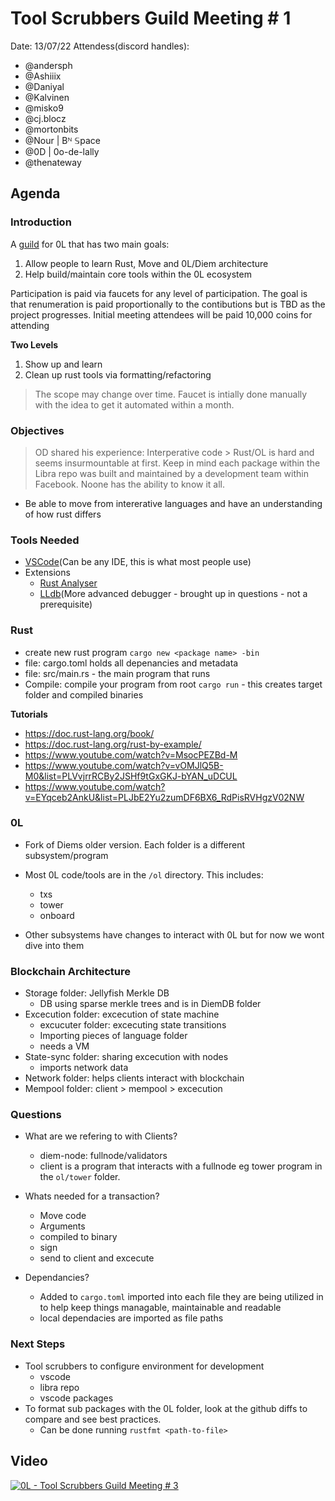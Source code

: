 # Tool Scrubbers Guild Meeting # 1
Date: 13/07/22
Attendess(discord handles):
- @andersph 
- @Ashiiix 
- @Daniyal 
- @Kalvinen 
- @misko9 
- @cj.blocz 
- @mortonbits 
- @Nour | Bᴺ 𝕊pace
- @0D | 0o-de-lally 
- @thenateway 

## Agenda

### Introduction
A [guild](https://en.wikipedia.org/wiki/Guild) for 0L that has two main goals:
1. Allow people to learn Rust, Move and 0L/Diem architecture
2. Help build/maintain core tools within the 0L ecosystem

Participation is paid via faucets for any level of participation. The goal is that renumeration is paid proportionally to the contibutions but is TBD as the project progresses. Initial meeting attendees will be paid 10,000 coins for attending

**Two Levels**
1. Show up and learn
2. Clean up rust tools via formatting/refactoring

> The scope may change over time. Faucet is intially done manually with the idea to get it automated within a month.

### Objectives
> OD shared his experience: Interperative code > Rust/OL is hard and seems insurmountable at first. Keep in mind each package within the Libra repo was built and maintained by a development team within Facebook. Noone has the ability to know it all.

- Be able to move from intererative languages and have an understanding of how rust differs


### Tools Needed

- [VSCode](https://code.visualstudio.com/)(Can be any IDE, this is what most people use)
- Extensions
    - [Rust Analyser](https://code.visualstudio.com/docs/languages/rust)
    - [LLdb](https://rustrepo.com/repo/vadimcn-vscode-lldb)(More advanced debugger - brought up in questions - not a prerequisite)

### Rust 

- create new rust program `cargo new <package name> -bin`
- file: cargo.toml holds all depenancies and metadata
- file: src/main.rs - the main program that runs
- Compile: compile your program from root `cargo run` - this creates target folder and compiled binaries

**Tutorials**

- https://doc.rust-lang.org/book/
- https://doc.rust-lang.org/rust-by-example/
- https://www.youtube.com/watch?v=MsocPEZBd-M
- https://www.youtube.com/watch?v=vOMJlQ5B-M0&list=PLVvjrrRCBy2JSHf9tGxGKJ-bYAN_uDCUL
- https://www.youtube.com/watch?v=EYqceb2AnkU&list=PLJbE2Yu2zumDF6BX6_RdPisRVHgzV02NW

### 0L

- Fork of Diems older version. Each folder is a different subsystem/program
- Most 0L code/tools are in the `/ol` directory. This includes:
    - txs
    - tower
    - onboard

- Other subsystems have changes to interact with 0L but for now we wont dive into them

### Blockchain Architecture

- Storage folder: Jellyfish Merkle DB
    - DB using sparse merkle trees and is in DiemDB folder
- Excecution folder: excecution of state machine
    - excucuter folder: excecuting state transitions
    - Importing pieces of language folder
    - needs a VM
- State-sync folder: sharing excecution with nodes
    - imports network data
- Network folder: helps clients interact with blockchain
- Mempool folder: client > mempool > excecution

### Questions

- What are we refering to with Clients?
    - diem-node: fullnode/validators
    - client is a program that interacts with a fullnode eg tower program in the `ol/tower` folder.

- Whats needed for a transaction?
    - Move code
    - Arguments
    - compiled to binary
    - sign
    - send to client and excecute

- Dependancies?
    - Added to `cargo.toml` imported into each file they are being utilized in to help keep things managable, maintainable and readable
    - local dependacies are imported as file paths

### Next Steps

- Tool scrubbers to configure environment for development
    - vscode
    - libra repo
    - vscode packages
- To format sub packages with the 0L folder, look at the github diffs to compare and see best practices.
    - Can be done running `rustfmt <path-to-file>` 


## Video

[![0L - Tool Scrubbers Guild Meeting # 3](https://img.youtube.com/vi/qL9dHqXSYiI/maxresdefault.jpg)](https://youtu.be/qL9dHqXSYiI)
